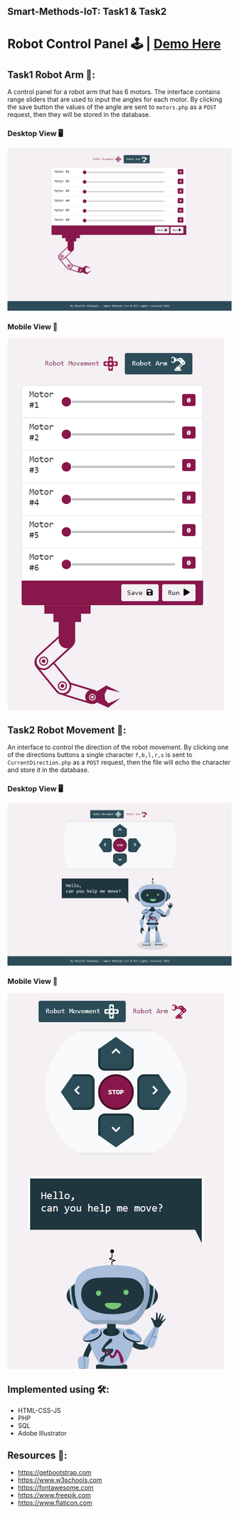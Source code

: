 ## Smart-Methods-IoT: Task1 & Task2
# Robot Control Panel 🕹️ | [Demo Here](https://1khalifa.github.io/Smart-Methods-IoT/demo.html)
## Task1 Robot Arm 🦾:
A control panel for a robot arm that has 6 motors. The interface contains range sliders that are used to input the angles for each motor. By clicking the save button the values of the angle are sent to `motors.php` as a `POST` request, then they will be stored in the database.

### Desktop View 🖥️
![Desktop view](/Screenshots/arm_d.png "Robot Arm Desktop view") 

### Mobile  View 📱
![Desktop view](/Screenshots/arm_p.png "Robot Arm Mobile view") 


## Task2 Robot Movement 🧭:
An interface to control the direction of the robot movement. By clicking one of the directions buttons a single character  `f,b,l,r,s`  is sent to `CurrentDirection.php` as a `POST` request, then the file will echo the character and store it in the database.
### Desktop View 🖥️
![Desktop view](/Screenshots/Movement_d.png "Robot Movement Desktop view") 

### Mobile  View 📱
![Desktop view](/Screenshots/Movement_p.png "Robot Movement Mobile view") 

## Implemented using 🛠️:
* HTML-CSS-JS
* PHP
* SQL
* Adobe Illustrator

## Resources 📜:
- https://getbootstrap.com
- https://www.w3schools.com
- https://fontawesome.com
- https://www.freepik.com
- https://www.flaticon.com
